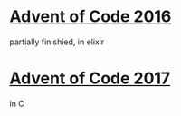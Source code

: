 # [Advent of Code 2016](http://adventofcode.com/2016)
partially finishied, in elixir

# [Advent of Code 2017](http://adventofcode.com/2017)
in C
